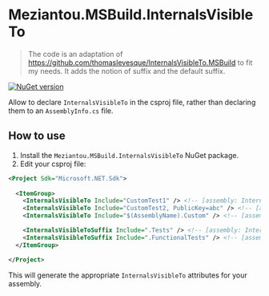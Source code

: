 # Meziantou.MSBuild.InternalsVisibleTo

> The code is an adaptation of https://github.com/thomaslevesque/InternalsVisibleTo.MSBuild to fit my needs. It adds the notion of suffix and the default suffix.

[![NuGet version](https://img.shields.io/nuget/v/Meziantou.MSBuild.InternalsVisibleTo.svg?logo=nuget)](https://www.nuget.org/packages/Meziantou.MSBuild.InternalsVisibleTo)

Allow to declare `InternalsVisibleTo` in the csproj file, rather than declaring them to an `AssemblyInfo.cs` file.

## How to use

1. Install the `Meziantou.MSBuild.InternalsVisibleTo` NuGet package.
2. Edit your csproj file:

```xml
<Project Sdk="Microsoft.NET.Sdk">
  
  <ItemGroup>
    <InternalsVisibleTo Include="CustomTest1" /> <!-- [assembly: InternalsVisibleTo("CustomTest1")] -->
    <InternalsVisibleTo Include="CustomTest2, PublicKey=abc" /> <!-- [assembly: InternalsVisibleTo("CustomTest2, PublicKey=abc")] -->
    <InternalsVisibleTo Include="$(AssemblyName).Custom" /> <!-- [assembly: InternalsVisibleTo("ClassLibrary1.Custom")] -->

    <InternalsVisibleToSuffix Include=".Tests" /> <!-- [assembly: InternalsVisibleTo("ClassLibrary1.Tests")] -->
    <InternalsVisibleToSuffix Include=".FunctionalTests" /> <!-- [assembly: InternalsVisibleTo("ClassLibrary1.FunctionalTests")] -->
  </ItemGroup>

</Project>
```

This will generate the appropriate `InternalsVisibleTo` attributes for your assembly.
